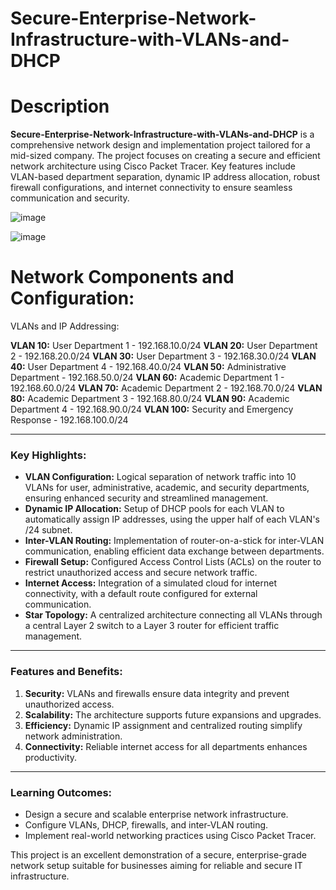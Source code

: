 # Secure-Enterprise-Network-Infrastructure-with-VLANs-and-DHCP


# Description  

**Secure-Enterprise-Network-Infrastructure-with-VLANs-and-DHCP** is a comprehensive network design and implementation project tailored for a mid-sized company. The project focuses on creating a secure and efficient network architecture using Cisco Packet Tracer. Key features include VLAN-based department separation, dynamic IP address allocation, robust firewall configurations, and internet connectivity to ensure seamless communication and security.

![image](https://github.com/user-attachments/assets/dad23662-7d31-4ba0-bb4c-6ad307f828fc)

![image](https://github.com/user-attachments/assets/72c9fe58-bdd9-4604-8812-eaf81317cb40)  


# Network Components and Configuration:
VLANs and IP Addressing:

**VLAN 10:**  User Department 1 - 192.168.10.0/24
**VLAN 20:**  User Department 2 - 192.168.20.0/24
**VLAN 30:**  User Department 3 - 192.168.30.0/24
**VLAN 40:**  User Department 4 - 192.168.40.0/24
**VLAN 50:**  Administrative Department - 192.168.50.0/24
**VLAN 60:**  Academic Department 1 - 192.168.60.0/24
**VLAN 70:**  Academic Department 2 - 192.168.70.0/24
**VLAN 80:**  Academic Department 3 - 192.168.80.0/24
**VLAN 90:**  Academic Department 4 - 192.168.90.0/24
**VLAN 100:** Security and Emergency Response - 192.168.100.0/24

---

### Key Highlights:  
- **VLAN Configuration:** Logical separation of network traffic into 10 VLANs for user, administrative, academic, and security departments, ensuring enhanced security and streamlined management.  
- **Dynamic IP Allocation:** Setup of DHCP pools for each VLAN to automatically assign IP addresses, using the upper half of each VLAN's /24 subnet.  
- **Inter-VLAN Routing:** Implementation of router-on-a-stick for inter-VLAN communication, enabling efficient data exchange between departments.  
- **Firewall Setup:** Configured Access Control Lists (ACLs) on the router to restrict unauthorized access and secure network traffic.  
- **Internet Access:** Integration of a simulated cloud for internet connectivity, with a default route configured for external communication.  
- **Star Topology:** A centralized architecture connecting all VLANs through a central Layer 2 switch to a Layer 3 router for efficient traffic management.  

---

### Features and Benefits:  
1. **Security:** VLANs and firewalls ensure data integrity and prevent unauthorized access.  
2. **Scalability:** The architecture supports future expansions and upgrades.  
3. **Efficiency:** Dynamic IP assignment and centralized routing simplify network administration.  
4. **Connectivity:** Reliable internet access for all departments enhances productivity.  

---

### Learning Outcomes:  
- Design a secure and scalable enterprise network infrastructure.  
- Configure VLANs, DHCP, firewalls, and inter-VLAN routing.  
- Implement real-world networking practices using Cisco Packet Tracer.  

This project is an excellent demonstration of a secure, enterprise-grade network setup suitable for businesses aiming for reliable and secure IT infrastructure.
